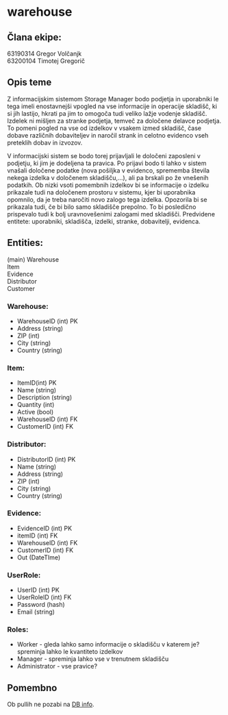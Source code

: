 # warehouse

## Člana ekipe:
63190314 Gregor Volčanjk  
63200104 Timotej Gregorič


## Opis teme
Z informacijskim sistemom Storage Manager bodo podjetja in uporabniki le tega imeli enostavnejši vpogled na vse informacije in operacije skladišč, ki si jih lastijo, hkrati pa jim to omogoča tudi veliko lažje vodenje skladišč.
Izdelek ni mišljen za stranke podjetja, temveč za določene delavce podjetja. To pomeni pogled na vse od izdelkov v vsakem izmed skladišč, čase dobave različnih dobaviteljev in naročil strank in celotno evidenco vseh preteklih dobav in izvozov.
 
V informacijski sistem se bodo torej prijavljali le določeni zaposleni v podjetju, ki jim je dodeljena ta pravica. Po prijavi bodo ti lahko v sistem vnašali določene podatke (nova pošiljka v evidenco, sprememba števila nekega izdelka v določenem skladišču,...), ali pa brskali po že vnešenih podatkih.
Ob nizki vsoti pomembnih izdelkov bi se informacije o izdelku prikazale tudi na določenem prostoru v sistemu, kjer bi uporabnika opomnilo, da je treba naročiti novo zalogo tega izdelka. Opozorila bi se prikazala tudi, če bi bilo samo skladišče prepolno. To bi posledično prispevalo tudi k bolj uravnovešenimi zalogami med skladišči.
Predvidene entitete: uporabniki, skladišča, izdelki, stranke, dobavitelji, evidenca.

## Entities:

(main)
Warehouse  
Item  
Evidence  
Distributor  
Customer

### Warehouse:
* WarehouseID (int) PK  
* Address (string)  
* ZIP (int)  
* City (string)  
* Country (string)

### Item: 
* ItemID(int) PK  
* Name (string)  
* Description (string)  
* Quantity (int)  
* Active (bool)  
* WarehouseID (int) FK  
* CustomerID (int) FK

### Distributor: 
* DistributorID (int) PK  
* Name (string)  
* Address (string)  
* ZIP (int)  
* City (string)  
* Country (string)

### Evidence:
* EvidenceID (int) PK  
* itemID (int) FK  
* WarehouseID (int) FK  
* CustomerID (int) FK  
* Out (DateTIme)

### UserRole:
* UserID (int) PK  
* UserRoleID (int) FK  
* Password (hash)  
* Email (string)

### Roles:
* Worker - gleda lahko samo informacije o skladišču v katerem je? spreminja lahko le kvantiteto izdelkov  
* Manager - spreminja lahko vse v trenutnem skladišču  
* Administrator - vse pravice?


## Pomembno
Ob pullih ne pozabi na [DB info](https://github.com/GreTimotej/warehouse/blob/62686aee7fdde8f007f60f228761ee8d681aefa1/web/appsettings.json#L10).
